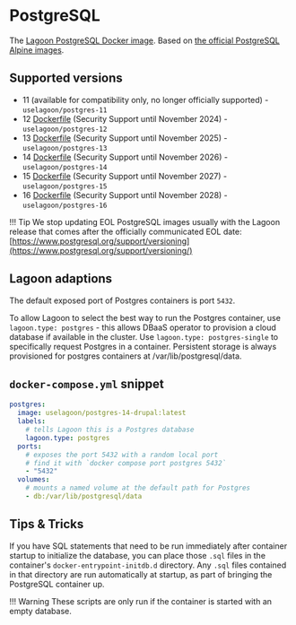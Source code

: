 # PostgreSQL

The [Lagoon PostgreSQL Docker image](https://github.com/uselagoon/lagoon-images/blob/main/images/postgres). Based on [the official PostgreSQL Alpine images](https://hub.docker.com/_/postgres).

## Supported versions

* 11 \(available for compatibility only, no longer officially supported\) - `uselagoon/postgres-11`
* 12 [Dockerfile](https://github.com/uselagoon/lagoon-images/blob/main/images/postgres/12.Dockerfile) (Security Support until November 2024) - `uselagoon/postgres-12`
* 13 [Dockerfile](https://github.com/uselagoon/lagoon-images/blob/main/images/postgres/13.Dockerfile) (Security Support until November 2025) - `uselagoon/postgres-13`
* 14 [Dockerfile](https://github.com/uselagoon/lagoon-images/blob/main/images/postgres/14.Dockerfile) (Security Support until November 2026) - `uselagoon/postgres-14`
* 15 [Dockerfile](https://github.com/uselagoon/lagoon-images/blob/main/images/postgres/15.Dockerfile) (Security Support until November 2027) - `uselagoon/postgres-15`
* 16 [Dockerfile](https://github.com/uselagoon/lagoon-images/blob/main/images/postgres/16.Dockerfile) (Security Support until November 2028) - `uselagoon/postgres-16`

!!! Tip
    We stop updating EOL PostgreSQL images usually with the Lagoon release that comes after the officially communicated EOL date: [https://www.postgresql.org/support/versioning](https://www.postgresql.org/support/versioning/)

## Lagoon adaptions

The default exposed port of Postgres containers is port `5432`.

To allow Lagoon to select the best way to run the Postgres container, use `lagoon.type: postgres` - this allows DBaaS operator to provision a cloud database if available in the cluster. Use `lagoon.type: postgres-single` to specifically request Postgres in a container. Persistent storage is always provisioned for postgres containers at /var/lib/postgresql/data.

## `docker-compose.yml` snippet

```yaml title="docker-compose.yml"
postgres:
  image: uselagoon/postgres-14-drupal:latest
  labels:
    # tells Lagoon this is a Postgres database
    lagoon.type: postgres
  ports:
    # exposes the port 5432 with a random local port
    # find it with `docker compose port postgres 5432`
    - "5432"
  volumes:
   	# mounts a named volume at the default path for Postgres
    - db:/var/lib/postgresql/data
```

## Tips & Tricks

If you have SQL statements that need to be run immediately after container startup to initialize the database, you can place those `.sql` files in the container's `docker-entrypoint-initdb.d` directory. Any `.sql` files contained in that directory are run automatically at startup, as part of bringing the PostgreSQL container up.

!!! Warning
    These scripts are only run if the container is started with an empty database.
